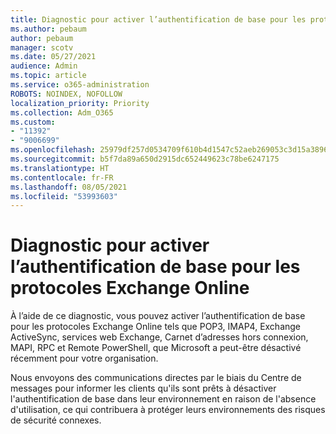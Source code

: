 ```yaml
---
title: Diagnostic pour activer l’authentification de base pour les protocoles Exchange Online
ms.author: pebaum
author: pebaum
manager: scotv
ms.date: 05/27/2021
audience: Admin
ms.topic: article
ms.service: o365-administration
ROBOTS: NOINDEX, NOFOLLOW
localization_priority: Priority
ms.collection: Adm_O365
ms.custom:
- "11392"
- "9006699"
ms.openlocfilehash: 25979df257d0534709f610b4d1547c52aeb269053c3d15a38969f15223b59e04
ms.sourcegitcommit: b5f7da89a650d2915dc652449623c78be6247175
ms.translationtype: HT
ms.contentlocale: fr-FR
ms.lasthandoff: 08/05/2021
ms.locfileid: "53993603"
---
```

# <a name="diagnostic-to-enable-basic-authentication-for-exchange-online-protocols"></a>Diagnostic pour activer l’authentification de base pour les protocoles Exchange Online

À l’aide de ce diagnostic, vous pouvez activer l’authentification de base pour les protocoles Exchange Online tels que POP3, IMAP4, Exchange ActiveSync, services web Exchange, Carnet d’adresses hors connexion, MAPI, RPC et Remote PowerShell, que Microsoft a peut-être désactivé récemment pour votre organisation. 

Nous envoyons des communications directes par le biais du Centre de messages pour informer les clients qu'ils sont prêts à désactiver l'authentification de base dans leur environnement en raison de l'absence d'utilisation, ce qui contribuera à protéger leurs environnements des risques de sécurité connexes.